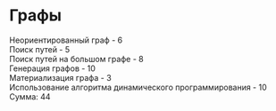 # Графы
Неориентированный граф - 6\
Поиск путей - 5\
Поиск путей на большом графе - 8\
Генерация графов - 10\
Материализация графа - 3\
Использование алгоритма динамического программирования - 10\
Сумма: 44
